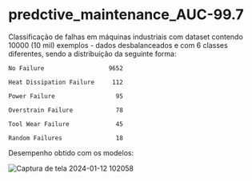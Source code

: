 # predctive_maintenance_AUC-99.7
Classificação de falhas em máquinas industriais com dataset contendo 10000 (10 mil) exemplos - dados desbalanceados e com 6 classes diferentes, sendo a distribuição da seguinte forma:

    No Failure                  9652
    
    Heat Dissipation Failure     112
    
    Power Failure                 95
    
    Overstrain Failure            78
    
    Tool Wear Failure             45
    
    Random Failures               18

Desempenho obtido com os modelos:


![Captura de tela 2024-01-12 102058](https://github.com/pedroRochaJ/predctive_maintenance_AUC-99.8/assets/113612805/7bfe620b-dafc-4d84-bce5-4c4f0be6de96)
